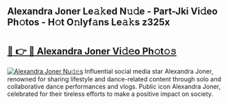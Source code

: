 ## Alexandra Joner Le𝚊𝚔ed N𝚞𝚍e - Part-Jki Vi𝚍eo Ph𝚘tos - H𝚘t O𝚗lyf𝚊ns Le𝚊𝚔s z325x

# <h2><a href="http://hf169x.feru.top/?c=Alexandra+Joner">🔗 👉 🔴 Alexandra Joner Vi𝚍𝚎o Ph𝚘t𝚘𝚜</a></h2>

[![Alexandra Joner Nu𝚍𝚎s](https://i.imgur.com/0TWrTi3.gif)](http://hf169x.feru.top/?c=Alexandra+Joner)
Influential social media star Alexandra Joner, renowned for sharing lifestyle and dance-related content through solo and collaborative dance performances and vlogs. Public icon Alexandra Joner, celebrated for their tireless efforts to make a positive impact on society. 
